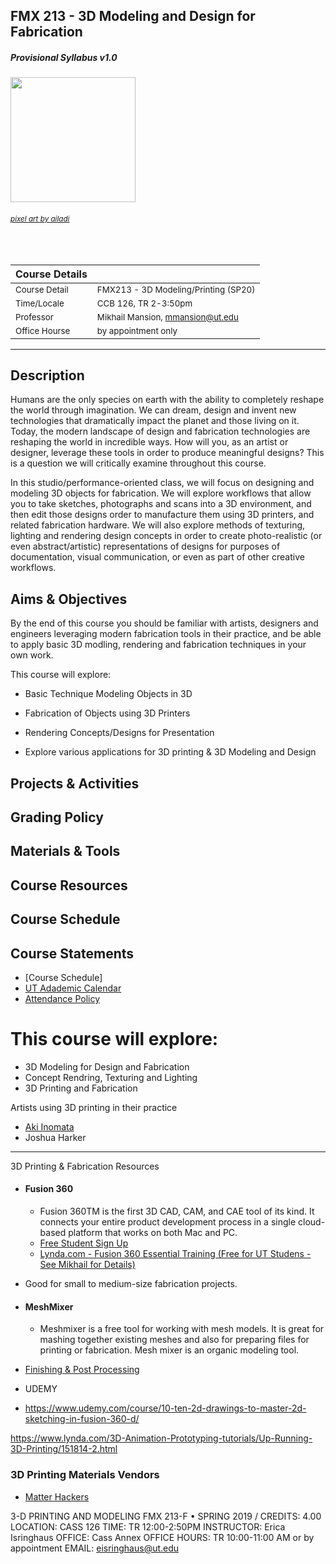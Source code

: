 ## FMX 213 - 3D Modeling and Design for Fabrication

##### Provisional Syllabus v1.0

<img src="https://media.giphy.com/media/l2JhwdnrGvfnoXrzi/source.gif" width="200" height="200" />

###### <sub>[pixel art by ailadi](https://www.instagram.com/ailadi/)</sub>

<br>

| Course Details  ||
| :---   | -------------   |
| <sub>Course Detail</sub> | <sub>FMX213 - 3D Modeling/Printing (SP20)</sub> |
| <sub>Time/Locale</sub>   | <sub>CCB 126, TR 2-3:50pm</sub> |
| <sub>Professor</sub>     | <sub>Mikhail Mansion, mmansion@ut.edu</sub> |
| <sub>Office Hourse</sub> | <sub>by appointment only</sub> |

---

## Description

Humans are the only species on earth with the ability to completely reshape the world through imagination. We can dream, design and invent new technologies that dramatically impact the planet and those living on it. Today, the modern landscape of design and fabrication technologies are reshaping the world in incredible ways. How will you, as an artist or designer, leverage these tools in order to produce meaningful designs? This is a question we will critically examine throughout this course.

In this studio/performance-oriented class, we will focus on designing and modeling 3D objects for fabrication. We will explore workflows that allow you to take sketches, photographs and scans into a 3D environment, and then edit those designs order to manufacture them using 3D printers, and related fabrication hardware. We will also explore methods of texturing, lighting and rendering design concepts in order to create photo-realistic (or even abstract/artistic) representations of designs for purposes of documentation, visual communication, or even as part of other creative workflows.

## Aims & Objectives

By the end of this course you should be familiar with artists, designers and engineers leveraging modern fabrication tools in their practice, and be able to apply basic 3D modling, rendering and fabrication techniques in your own work.

This course will explore:
* Basic Technique Modeling Objects in 3D
* Fabrication of Objects using 3D Printers
* Rendering Concepts/Designs for Presentation

* Explore various applications for 3D printing
& 3D Modeling and Design

## Projects & Activities
## Grading Policy
## Materials & Tools
## Course Resources
## Course Schedule
## Course Statements


* [Course Schedule]
* [UT Adademic Calendar](https://www.ut.edu/academiccalendar/)
* [Attendance Policy]()



# This course will explore:

* 3D Modeling for Design and Fabrication
* Concept Rendring, Texturing and Lighting
* 3D Printing and Fabrication


Artists using 3D printing in their practice

* [Aki Inomata](https://www.aki-inomata.com/)
* Joshua Harker
---

3D Printing & Fabrication Resources

* #### Fusion 360
  * Fusion 360TM is the first 3D CAD, CAM, and CAE tool of its kind. It connects your entire product development process in a single cloud-based platform that works on both Mac and PC.
  * [Free Student Sign Up](https://www.autodesk.com/products/fusion-360/students-teachers-educators)
  * [Lynda.com - Fusion 360 Essential Training (Free for UT Studens - See Mikhail for Details)](https://www.lynda.com/Fusion-360-tutorials/Fusion-360-Essential-Training-REVISION/5034167-2.html?srchtrk=index%3a1%0alinktypeid%3a2%0aq%3afusion+360%0apage%3a1%0as%3arelevance%0asa%3atrue%0aproducttypeid%3a2)


* Good for small to medium-size fabrication projects.

* #### MeshMixer
  * Meshmixer is a free tool for working with mesh models. It is great for mashing together existing meshes and also for preparing files for printing or fabrication. Mesh mixer is an organic modeling tool. 


* [Finishing & Post Processing](https://makezine.com/projects/make-34/skill-builder-finishing-and-post-processing-your-3d-printed-objects)

* UDEMY
* https://www.udemy.com/course/10-ten-2d-drawings-to-master-2d-sketching-in-fusion-360-d/


https://www.lynda.com/3D-Animation-Prototyping-tutorials/Up-Running-3D-Printing/151814-2.html


### 3D Printing Materials Vendors
* [Matter Hackers](https://www.matterhackers.com/)




3-D PRINTING AND MODELING
FMX 213-F • SPRING 2019 / CREDITS: 4.00
LOCATION: CASS 126 TIME: TR 12:00-2:50PM
INSTRUCTOR: Erica Isringhaus OFFICE: Cass Annex
OFFICE HOURS: TR 10:00-11:00 AM or by appointment
EMAIL: eisringhaus@ut.edu




